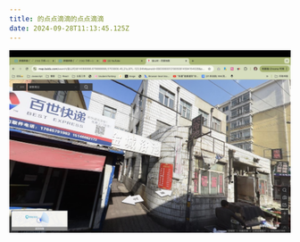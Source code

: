 ```yaml
---
title: 的点点滴滴的点点滴滴
date: 2024-09-28T11:13:45.125Z
---
```


![SCR-20240915-raa.jpeg](https://github.com/ZhaoTim/tinymind-blog/blob/main/assets/images/2024-09-28/1727522002524.jpeg?raw=true)